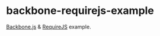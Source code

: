 backbone-requirejs-example
==============================================================================

[Backbone.js](http://backbonejs.org/) & [RequireJS](http://requirejs.org/) example.

